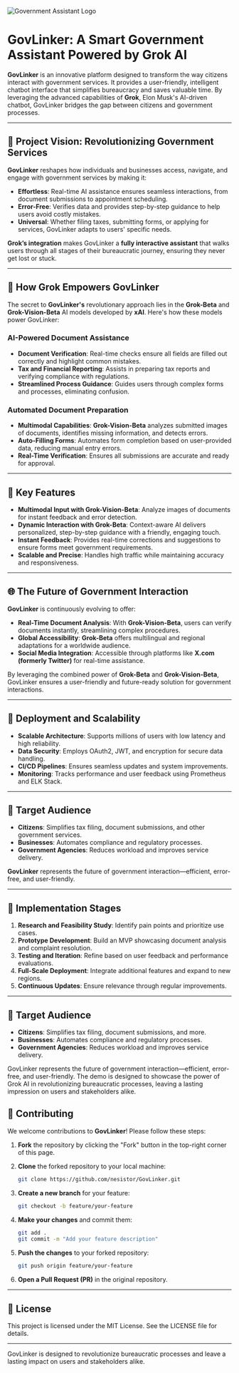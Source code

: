 ![Government Assistant Logo](https://github.com/nesistor/GovGiggler/blob/main/Groky.png)

# GovLinker: A Smart Government Assistant Powered by Grok AI

**GovLinker** is an innovative platform designed to transform the way citizens interact with government services. It provides a user-friendly, intelligent chatbot interface that simplifies bureaucracy and saves valuable time. By leveraging the advanced capabilities of **Grok**, Elon Musk's AI-driven chatbot, GovLinker bridges the gap between citizens and government processes.

---

## 🚀 Project Vision: Revolutionizing Government Services

**GovLinker** reshapes how individuals and businesses access, navigate, and engage with government services by making it:

- **Effortless**: Real-time AI assistance ensures seamless interactions, from document submissions to appointment scheduling.
- **Error-Free**: Verifies data and provides step-by-step guidance to help users avoid costly mistakes.
- **Universal**: Whether filing taxes, submitting forms, or applying for services, GovLinker adapts to users' specific needs.

**Grok’s integration** makes GovLinker a **fully interactive assistant** that walks users through all stages of their bureaucratic journey, ensuring they never get lost or stuck.

---

## 🧠 How Grok Empowers GovLinker

The secret to **GovLinker's** revolutionary approach lies in the **Grok-Beta** and **Grok-Vision-Beta** AI models developed by **xAI**. Here's how these models power GovLinker:

### AI-Powered Document Assistance

- **Document Verification**: Real-time checks ensure all fields are filled out correctly and highlight common mistakes.
- **Tax and Financial Reporting**: Assists in preparing tax reports and verifying compliance with regulations.
- **Streamlined Process Guidance**: Guides users through complex forms and processes, eliminating confusion.

### Automated Document Preparation

- **Multimodal Capabilities**: **Grok-Vision-Beta** analyzes submitted images of documents, identifies missing information, and detects errors.
- **Auto-Filling Forms**: Automates form completion based on user-provided data, reducing manual entry errors.
- **Real-Time Verification**: Ensures all submissions are accurate and ready for approval.

---

## 🌟 Key Features

- **Multimodal Input with Grok-Vision-Beta**: Analyze images of documents for instant feedback and error detection.
- **Dynamic Interaction with Grok-Beta**: Context-aware AI delivers personalized, step-by-step guidance with a friendly, engaging touch.
- **Instant Feedback**: Provides real-time corrections and suggestions to ensure forms meet government requirements.
- **Scalable and Precise**: Handles high traffic while maintaining accuracy and responsiveness.

---

## 🌐 The Future of Government Interaction

**GovLinker** is continuously evolving to offer:

- **Real-Time Document Analysis**: With **Grok-Vision-Beta**, users can verify documents instantly, streamlining complex procedures.
- **Global Accessibility**: **Grok-Beta** offers multilingual and regional adaptations for a worldwide audience.
- **Social Media Integration**: Accessible through platforms like **X.com (formerly Twitter)** for real-time assistance.

By leveraging the combined power of **Grok-Beta** and **Grok-Vision-Beta**, GovLinker ensures a user-friendly and future-ready solution for government interactions.

---

## 📌 Deployment and Scalability

- **Scalable Architecture**: Supports millions of users with low latency and high reliability.
- **Data Security**: Employs OAuth2, JWT, and encryption for secure data handling.
- **CI/CD Pipelines**: Ensures seamless updates and system improvements.
- **Monitoring**: Tracks performance and user feedback using Prometheus and ELK Stack.

---

## 👥 Target Audience

- **Citizens**: Simplifies tax filing, document submissions, and other government services.
- **Businesses**: Automates compliance and regulatory processes.
- **Government Agencies**: Reduces workload and improves service delivery.

**GovLinker** represents the future of government interaction—efficient, error-free, and user-friendly.

---

## 📅 Implementation Stages

1. **Research and Feasibility Study**: Identify pain points and prioritize use cases.
2. **Prototype Development**: Build an MVP showcasing document analysis and complaint resolution.
3. **Testing and Iteration**: Refine based on user feedback and performance evaluations.
4. **Full-Scale Deployment**: Integrate additional features and expand to new regions.
5. **Continuous Updates**: Ensure relevance through regular improvements.

---

## 👥 **Target Audience**

- **Citizens**: Simplifies tax filing, document submissions, and more.
- **Businesses**: Automates compliance and regulatory processes.
- **Government Agencies**: Reduces workload and improves service delivery.

GovLinker represents the future of government interaction—efficient, error-free, and user-friendly. The demo is designed to showcase the power of Grok AI in revolutionizing bureaucratic processes, leaving a lasting impression on users and stakeholders alike.


## 🤝 **Contributing**

We welcome contributions to **GovLinker**! Please follow these steps:

1. **Fork** the repository by clicking the "Fork" button in the top-right corner of this page.

2. **Clone** the forked repository to your local machine:
   ```bash
   git clone https://github.com/nesistor/GovLinker.git
   ```

3. **Create a new branch** for your feature:
   ```bash
   git checkout -b feature/your-feature
   ```

4. **Make your changes** and commit them:
   ```bash
   git add .
   git commit -m "Add your feature description"
   ```

5. **Push the changes** to your forked repository:
   ```bash
   git push origin feature/your-feature
   ```

6. **Open a Pull Request (PR)** in the original repository.
---

## 📄 **License**

This project is licensed under the MIT License. See the LICENSE file for details.

---

GovLinker is designed to revolutionize bureaucratic processes and leave a lasting impact on users and stakeholders alike.

